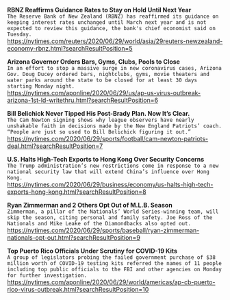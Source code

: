 **RBNZ Reaffirms Guidance Rates to Stay on Hold Until Next Year**\
`The Reserve Bank of New Zealand (RBNZ) has reaffirmed its guidance on keeping interest rates unchanged until March next year and is not expected to review this guidance, the bank's chief economist said on Tuesday.`\
https://nytimes.com/reuters/2020/06/29/world/asia/29reuters-newzealand-economy-rbnz.html?searchResultPosition=5

**Arizona Governor Orders Bars, Gyms, Clubs, Pools to Close**\
`In an effort to stop a massive surge in new coronavirus cases, Arizona Gov. Doug Ducey ordered bars, nightclubs, gyms, movie theaters and water parks around the state to be closed for at least 30 days starting Monday night.`\
https://nytimes.com/aponline/2020/06/29/us/ap-us-virus-outbreak-arizona-1st-ld-writethru.html?searchResultPosition=6

**Bill Belichick Never Tipped His Post-Brady Plan. Now It’s Clear.**\
`The Cam Newton signing shows why league observers have nearly unshakable faith in decisions made by the New England Patriots’ coach. “People are just so used to Bill Belichick figuring it out.”`\
https://nytimes.com/2020/06/29/sports/football/cam-newton-patriots-deal.html?searchResultPosition=7

**U.S. Halts High-Tech Exports to Hong Kong Over Security Concerns**\
`The Trump administration’s new restrictions come in response to a new national security law that will extend China’s influence over Hong Kong.`\
https://nytimes.com/2020/06/29/business/economy/us-halts-high-tech-exports-hong-kong.html?searchResultPosition=8

**Ryan Zimmerman and 2 Others Opt Out of M.L.B. Season**\
`Zimmerman, a pillar of the Nationals’ World Series-winning team, will skip the season, citing personal and family safety. Joe Ross of the Nationals and Mike Leake of the Diamondbacks also opted out.`\
https://nytimes.com/2020/06/29/sports/baseball/ryan-zimmerman-nationals-opt-out.html?searchResultPosition=9

**Top Puerto Rico Officials Under Scrutiny for COVID-19 Kits**\
`A group of legislators probing the failed government purchase of $38 million worth of COVID-19 testing kits referred the names of 11 people including top public officials to the FBI and other agencies on Monday for further investigation.`\
https://nytimes.com/aponline/2020/06/29/world/americas/ap-cb-puerto-rico-virus-outbreak.html?searchResultPosition=10

